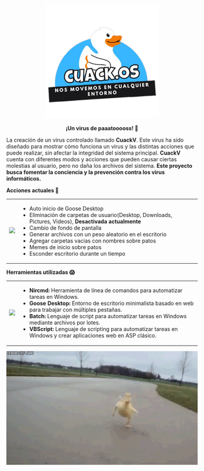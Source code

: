 <p align="center">
  <img src="./ReadmeUtils/CUACKOS.png" height="300">
</p>

<p align="center">
 <strong>¡Un virus de paaatooooss! 🦆</strong>
</p>

La creación de un virus controlado llamado **CuackV**. Este virus ha sido diseñado para mostrar cómo funciona un virus y las distintas acciones que puede realizar, sin afectar la integridad del sistema principal. **CuackV** cuenta con diferentes modos y acciones que pueden causar ciertas molestias al usuario, pero no daña los archivos del sistema. **Este proyecto busca fomentar la conciencia y la prevención contra los virus informáticos.**

**Acciones actuales 🥵**
<table>
  <tr>
    <td>
      <img src="./ReadmeUtils/pato.gif" width="100">
      <td>
      <ul>
        <li>Auto inicio de Goose Desktop</li>
        <li>Eliminación de carpetas de usuario(Desktop, Downloads, Pictures, Videos), <strong> Desactivada actualmente </strong> </li>
        <li>Cambio de fondo de pantalla</li>
        <li>Generar archivos con un peso aleatorio en el escritorio</li>
        <li>Agregar carpetas vacias con nombres sobre patos</li>
        <li>Memes de inicio sobre patos </li>
        <li>Esconder escritorio durante un tiempo</li>
       <ul>
       </td>
     </td>
    </tr>
   </table>


**Herramientas utilizadas 😱**

<table>
  <tr>
    <td>
      <img src="./ReadmeUtils/pato-ejercicio.gif" width="100">
      <td>
      <ul>
        <li><strong>Nircmd:</strong>  Herramienta de línea de comandos para automatizar tareas en Windows.</li> 
        <li><strong>Goose Desktop:</strong>  Entorno de escritorio minimalista basado en web para trabajar con múltiples pestañas.</li> 
        <li><strong>Batch:</strong>  Lenguaje de script para automatizar tareas en Windows mediante archivos por lotes.</li> 
        <li><strong>VBScript:</strong> Lenguaje de scripting para automatizar tareas en Windows y crear aplicaciones web en ASP clásico.</li> 
       <ul>
       </td>
     </td>
    </tr>
   </table>

<p align="center">
  <img src="./ReadmeUtils/patocorre.gif" height="300">
</p>



